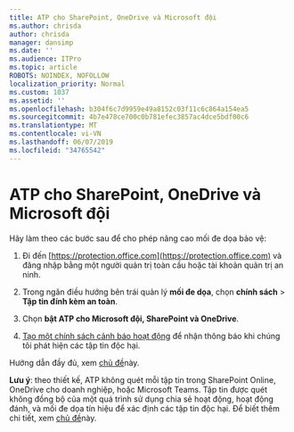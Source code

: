 ```yaml
---
title: ATP cho SharePoint, OneDrive và Microsoft đội
ms.author: chrisda
author: chrisda
manager: dansimp
ms.date: ''
ms.audience: ITPro
ms.topic: article
ROBOTS: NOINDEX, NOFOLLOW
localization_priority: Normal
ms.custom: 1037
ms.assetid: ''
ms.openlocfilehash: b304f6c7d9959e49a8152c03f11c6c864a154ea5
ms.sourcegitcommit: 4b7e478ce700c0b781efec3857ac4dce5bdf00c6
ms.translationtype: MT
ms.contentlocale: vi-VN
ms.lasthandoff: 06/07/2019
ms.locfileid: "34765542"
---
```

# <a name="atp-for-sharepoint-onedrive-and-microsoft-teams"></a>ATP cho SharePoint, OneDrive và Microsoft đội

Hãy làm theo các bước sau để cho phép nâng cao mối đe dọa bảo vệ:

1. Đi đến [https://protection.office.com](https://protection.office.com) và đăng nhập bằng một người quản trị toàn cầu hoặc tài khoản quản trị an ninh.

2. Trong ngăn điều hướng bên trái quản lý **mối đe dọa**, chọn **chính sách** \> **Tập tin đính kèm an toàn**.

3. Chọn **bật ATP cho Microsoft đội, SharePoint và OneDrive**.

4. [Tạo một chính sách cảnh báo hoạt động](https://docs.microsoft.com/office365/securitycompliance/create-activity-alerts) để nhận thông báo khi chúng tôi phát hiện các tập tin độc hại.

Hướng dẫn đầy đủ, xem [chủ đề](https://docs.microsoft.com/office365/securitycompliance/turn-on-atp-for-spo-odb-and-teams)này.

**Lưu ý**: theo thiết kế, ATP không quét mỗi tập tin trong SharePoint Online, OneDrive cho doanh nghiệp, hoặc Microsoft Teams. Tập tin được quét không đồng bộ của một quá trình sử dụng chia sẻ hoạt động, hoạt động đánh, và mối đe dọa tín hiệu để xác định các tập tin độc hại. Để biết thêm chi tiết, xem [chủ đề](https://docs.microsoft.com/office365/securitycompliance/atp-for-spo-odb-and-teams)này.
